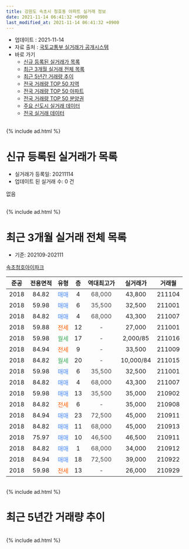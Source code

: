 ```yaml
---
title: 강원도 속초시 청호동 아파트 실거래 정보
date: 2021-11-14 06:41:32 +0900
last_modified_at: 2021-11-14 06:41:32 +0900
---
```


* 업데이트 : 2021-11-14
* 자료 출처 : [국토교통부 실거래가 공개시스템](http://rt.molit.go.kr)
* 바로 가기
    * [신규 등록된 실거래가 목록](#신규-등록된-실거래가-목록)
    * [최근 3개월 실거래 전체 목록](#최근-3개월-실거래-전체-목록)
    * [최근 5년간 거래량 추이](#최근-5년간-거래량-추이)
    * [전국 거래량 TOP 50 지역](https://inasie.github.io/apt-trade-info/최근-3개월-전국에서-가장-거래가-많이-발생한-지역)
    * [전국 거래량 TOP 50 아파트](https://inasie.github.io/apt-trade-info/최근-3개월-전국에서-가장-거래가-많이-발생한-아파트)
    * [전국 거래량 TOP 50 분양권](https://inasie.github.io/apt-trade-info/최근-3개월-전국에서-가장-거래가-많이-발생한-분양권)
    * [주요 신도시 실거래 데이터](https://inasie.github.io/apt-trade-info/주요-신도시)
    * [전국 실거래 데이터](https://inasie.github.io/apt-trade-info/전국)
<br>
{% include ad.html %}
<br>

# 신규 등록된 실거래가 목록
* 실거래가 등록일: 20211114
* 업데이트 된 실거래 수: 0 건

없음

<br>
{% include ad.html %}
<br>

# 최근 3개월 실거래 전체 목록
* 기준: 202109-202111


[속초청호아이파크](https://search.naver.com/search.naver?query=%EA%B0%95%EC%9B%90%EB%8F%84+%EC%86%8D%EC%B4%88%EC%8B%9C+%EC%B2%AD%ED%98%B8%EB%8F%99+%EC%86%8D%EC%B4%88%EC%B2%AD%ED%98%B8%EC%95%84%EC%9D%B4%ED%8C%8C%ED%81%AC)

|준공|전용면적|유형|층|역대최고가|실거래가|거래월|
|:---:|:---:|:---:|:---:|:---:|:---:|:---:|
|2018|84.82|<span style="color:#4285f3">매매</span>|4|<span style="color:#444444">68,000</span>|43,800|211104|
|2018|59.98|<span style="color:#4285f3">매매</span>|6|<span style="color:#444444">35,500</span>|32,500|211001|
|2018|84.82|<span style="color:#4285f3">매매</span>|4|<span style="color:#444444">68,000</span>|43,300|211007|
|2018|59.88|<span style="color:#ff5a00">전세</span>|12|<span style="color:#444444">-</span>|27,000|211001|
|2018|59.98|<span style="color:#34a853">월세</span>|17|<span style="color:#444444">-</span>|2,000/85|211016|
|2018|84.94|<span style="color:#ff5a00">전세</span>|9|<span style="color:#444444">-</span>|33,500|211009|
|2018|84.82|<span style="color:#34a853">월세</span>|20|<span style="color:#444444">-</span>|10,000/84|211015|
|2018|59.98|<span style="color:#4285f3">매매</span>|6|<span style="color:#444444">35,500</span>|32,500|211001|
|2018|84.82|<span style="color:#4285f3">매매</span>|4|<span style="color:#444444">68,000</span>|43,300|211007|
|2018|59.98|<span style="color:#4285f3">매매</span>|13|<span style="color:#444444">35,500</span>|35,000|210902|
|2018|84.82|<span style="color:#ff5a00">전세</span>|6|<span style="color:#444444">-</span>|35,000|210908|
|2018|84.94|<span style="color:#4285f3">매매</span>|23|<span style="color:#444444">72,500</span>|45,000|210911|
|2018|84.82|<span style="color:#4285f3">매매</span>|11|<span style="color:#444444">68,000</span>|45,000|210913|
|2018|75.97|<span style="color:#4285f3">매매</span>|10|<span style="color:#444444">46,500</span>|46,500|210911|
|2018|84.82|<span style="color:#4285f3">매매</span>|1|<span style="color:#444444">68,000</span>|34,000|210912|
|2018|84.94|<span style="color:#4285f3">매매</span>|18|<span style="color:#444444">72,500</span>|39,000|210922|
|2018|59.98|<span style="color:#ff5a00">전세</span>|13|<span style="color:#444444">-</span>|26,000|210929|


<br>
{% include ad.html %}
<br>

# 최근 5년간 거래량 추이


<div style="width:100%;">
    <canvas id="deal_progress" height="200"></canvas>
</div>

<script>
new Chart(document.getElementById("deal_progress"), {
    type: 'line',
    data: {
        labels: ['201611','201612','201701','201702','201703','201704','201705','201706','201707','201708','201709','201710','201711','201712','201801','201802','201803','201804','201805','201806','201807','201808','201809','201810','201811','201812','201901','201902','201903','201904','201905','201906','201907','201908','201909','201910','201911','201912','202001','202002','202003','202004','202005','202006','202007','202008','202009','202010','202011','202012','202101','202102','202103','202104','202105','202106','202107','202108','202109','202110','202111'],
        datasets: [{
            label: '매매',
            pointRadius: 1,
            data: [0, 0, 0, 0, 0, 0, 0, 0, 0, 0, 0, 0, 0, 0, 20, 14, 15, 8, 7, 5, 3, 1, 3, 2, 3, 2, 2, 3, 5, 6, 2, 7, 6, 3, 5, 5, 7, 7, 7, 10, 4, 6, 12, 11, 14, 14, 3, 8, 8, 8, 5, 4, 3, 6, 17, 8, 4, 5, 6, 4, 1],
            borderColor: "rgba(255, 201, 14, 1)",
            backgroundColor: "rgba(255, 201, 14, 0.5)",
            fill: false,
            lineTension: 0
        },{
            label: '전월세',
            pointRadius: 1,
            data: [0, 0, 0, 0, 0, 0, 0, 0, 0, 0, 0, 0, 0, 0, 19, 42, 37, 28, 13, 8, 5, 6, 5, 4, 0, 1, 0, 6, 2, 6, 2, 3, 5, 2, 1, 2, 3, 8, 10, 16, 11, 16, 6, 5, 7, 4, 4, 0, 2, 1, 3, 1, 2, 9, 3, 8, 9, 3, 2, 4, 0],
            borderColor: "rgba(0, 141, 185, 1)",
            backgroundColor: "rgba(0, 141, 185, 0.5)",
            fill: false,
            lineTension: 0
        }
        ]
    },
    options: {
        responsive: true,
        title: {
            display: false
        },
        tooltips: {
            mode: 'index',
            intersect: false
        },
        hover: {
            mode: 'nearest',
            intersect: true
        },
        scales: {
            xAxes: [{
                display: true,
                scaleLabel: {
                    display: true,
                    labelString: '년/월'
                }
            }],
            yAxes: [{
                display: true,
                ticks: {
                    suggestedMin: 0,
                },
                scaleLabel: {
                    display: true,
                    labelString: '실거래 수'
                }
            }]
        }
    }
});

</script>


<br>
{% include ad.html %}
<br>

